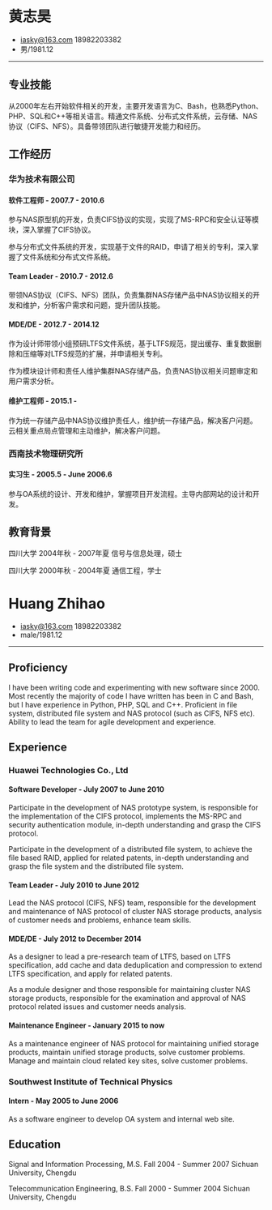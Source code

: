 # 黄志昊

- iasky@163.com 18982203382
- 男/1981.12

------

## 专业技能

从2000年左右开始软件相关的开发，主要开发语言为C、Bash，也熟悉Python、PHP、SQL和C++等相关语言。精通文件系统、分布式文件系统，云存储、NAS协议（CIFS、NFS）。具备带领团队进行敏捷开发能力和经历。

## 工作经历

### 华为技术有限公司

#### 软件工程师  - 2007.7 - 2010.6

参与NAS原型机的开发，负责CIFS协议的实现，实现了MS-RPC和安全认证等模块，深入掌握了CIFS协议。

参与分布式文件系统的开发，实现基于文件的RAID，申请了相关的专利，深入掌握了文件系统和分布式文件系统。

#### Team Leader - 2010.7 - 2012.6

带领NAS协议（CIFS、NFS）团队，负责集群NAS存储产品中NAS协议相关的开发和维护，分析客户需求和问题，提升团队技能。

#### MDE/DE - 2012.7 - 2014.12

作为设计师带领小组预研LTFS文件系统，基于LTFS规范，提出缓存、重复数据删除和压缩等对LTFS规范的扩展，并申请相关专利。

作为模块设计师和责任人维护集群NAS存储产品，负责NAS协议相关问题审定和用户需求分析。

#### 维护工程师 - 2015.1 -

作为统一存储产品中NAS协议维护责任人，维护统一存储产品，解决客户问题。云相关重点局点管理和主动维护，解决客户问题。

### 西南技术物理研究所

#### 实习生 - 2005.5 - June 2006.6

参与OA系统的设计、开发和维护，掌握项目开发流程。主导内部网站的设计和开发。

## 教育背景

四川大学
2004年秋 - 2007年夏
信号与信息处理，硕士

四川大学
2000年秋 - 2004年夏
通信工程，学士



# Huang Zhihao

- iasky@163.com 18982203382
- male/1981.12

------

## Proficiency

I have been writing code and experimenting with new software since 2000. Most recently the majority of code I have written has been in C and Bash, but I have experience in Python, PHP, SQL and C++. Proficient in file system, distributed file system  and NAS protocol (such as CIFS, NFS etc). Ability to lead the team for agile development and experience.

## Experience

### Huawei Technologies Co., Ltd

#### Software Developer - July 2007 to June 2010

Participate in the development of NAS prototype system, is responsible for the implementation of the CIFS protocol, implements the MS-RPC and security authentication module, in-depth understanding and grasp the CIFS protocol.

Participate in the development of a distributed file system, to achieve the file based RAID, applied for related patents, in-depth understanding and grasp the file system and the distributed file system.

#### Team Leader - July 2010 to June 2012

Lead the NAS protocol (CIFS, NFS) team, responsible for the development and maintenance of NAS protocol of cluster NAS storage products, analysis of customer needs and problems, enhance team skills.

#### MDE/DE - July 2012 to December 2014

As a designer to lead a pre-research team of LTFS, based on LTFS specification, add cache and data deduplication and compression to extend LTFS specification, and apply for related patents.

As a module designer and those responsible for maintaining cluster NAS storage products, responsible for the examination and approval of NAS protocol related issues and customer needs analysis.

#### Maintenance Engineer - January 2015 to now

As a maintenance engineer of NAS protocol for maintaining unified storage products, maintain unified storage products, solve customer problems. Manage and maintain cloud related key sites, solve customer problems.

### Southwest Institute of Technical Physics

#### Intern - May 2005 to June 2006

As a software engineer to develop OA system and internal web site.

## Education

Signal and Information Processing, M.S.
Fall 2004 - Summer 2007
Sichuan University, Chengdu

Telecommunication Engineering, B.S. 
Fall 2000 - Summer 2004 
Sichuan University, Chengdu